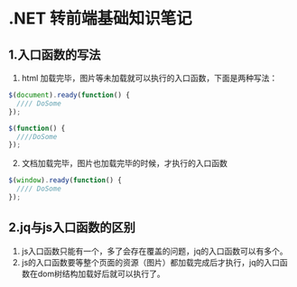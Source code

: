 # .NET 转前端基础知识笔记


## 1.入口函数的写法
1. html 加载完毕，图片等未加载就可以执行的入口函数，下面是两种写法：

```javascript
$(document).ready(function() {
  //// DoSome
});

$(function() {
  ////DoSome
});
```

2. 文档加载完毕，图片也加载完毕的时候，才执行的入口函数
```javascript
$(window).ready(function() {
  //// DoSome
});
```

## 2.jq与js入口函数的区别
1.  js入口函数只能有一个，多了会存在覆盖的问题，jq的入口函数可以有多个。
2.  js的入口函数要等整个页面的资源（图片）都加载完成后才执行，jq的入口函数在dom树结构加载好后就可以执行了。